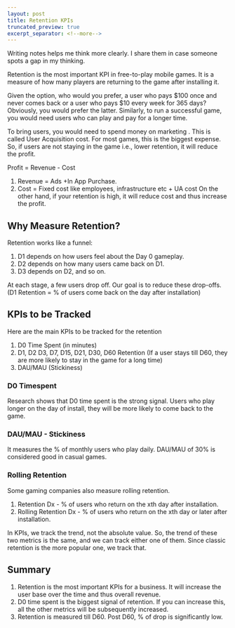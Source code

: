 ```yaml
---
layout: post
title: Retention KPIs
truncated_preview: true
excerpt_separator: <!--more-->
---
```

<div class="message">
Writing notes helps me think more clearly. I share them in case someone spots a gap in my thinking.
</div>

Retention is the most important KPI in free-to-play mobile games. It is a measure of how many players are returning to the game after installing it. 

Given the option, who would you prefer, a user who pays $100 once and never comes back or a user who pays $10 every week for 365 days? Obviously, you would prefer the latter. Similarly, to run a successful game, you would need users who can play and pay for a longer time.

<!--more-->

To bring users, you would need to spend money on marketing . This is called User Acquisition cost. For most games, this is the biggest expense. So, if users are not staying in the game i.e., lower retention, it will reduce the profit. 

Profit = Revenue - Cost 
1. Revenue = Ads +In App Purchase. 
2. Cost = Fixed cost like employees, infrastructure etc + UA cost
On the other hand, if your retention is high, it will reduce cost and thus increase the profit. 

## Why Measure Retention? 

Retention works like a funnel:
1. D1 depends on how users feel about the Day 0 gameplay.
2. D2 depends on how many users came back on D1.
3. D3 depends on D2, and so on.

At each stage, a few users drop off. Our goal is to reduce these drop-offs.
(D1 Retention = % of users come back on the day after installation) 

## KPIs to be Tracked

Here are the main KPIs to be tracked for the retention 
1. D0 Time Spent (in minutes)
2. D1, D2 D3, D7, D15, D21, D30, D60 Retention 
(If a user stays till D60, they are more likely to stay in the game for a long time)
3. DAU/MAU (Stickiness) 

### D0 Timespent

Research shows that D0 time spent is the strong signal. Users who play longer on the day of install, they will be more likely to come back to the game.

### DAU/MAU - Stickiness

It measures the % of monthly users who play daily. DAU/MAU of 30% is considered good in casual games.

### Rolling Retention 

Some gaming companies also measure rolling retention.

1. Retention Dx - % of users who return on the xth day after installation.
2. Rolling Retention Dx - % of users who return on the xth day or later after installation.

In KPIs, we track the trend, not the absolute value. So, the trend of these two metrics is the same, and we can track either one of them. Since classic retention is the more popular one, we track that.

## Summary 

1. Retention is the most important KPIs for a business. It will increase the user base over the time and thus overall revenue. 
2. D0 time spent is the biggest signal of retention. If you can increase this, all the other metrics will be subsequently increased. 
3. Retention is measured till D60. Post D60, % of drop is significantly low. 
